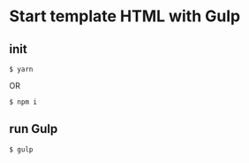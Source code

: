 # Start template HTML with Gulp

## init

```
$ yarn 
```
OR
```
$ npm i
```

## run Gulp
```
$ gulp
```
